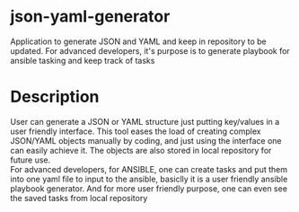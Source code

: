 # json-yaml-generator
Application to generate JSON and YAML and keep in repository to be updated. For advanced developers, it's purpose is to generate playbook for ansible tasking and keep track of tasks

# Description
User can generate a JSON or YAML structure just putting key/values in a user friendly interface. This tool eases the load of creating complex JSON/YAML objects manually by coding, and just using the interface one can easily achieve it. The objects are also stored in local repository for future use.<br/>
For advanced developers, for ANSIBLE, one can create tasks and put them into one yaml file to input to the ansible, basiclly it is a user friendly ansible playbook generator. And for more user friendly purpose, one can even see the saved tasks from local repository
